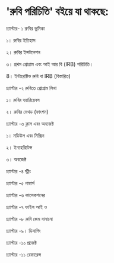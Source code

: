 # 'রুবি পরিচিতি' বইয়ে যা থাকছে:

চ্যাপ্টার- ১ রুবির ভুমিকা

১। রুবির ইতিহাস

২। রুবির ইন্সটলেশন

৩। প্রথম প্রোগ্রাম এবং আই আর বি \(IRB\) পরিচিতি।

8। ইন্টারেক্টিভ রুবি বা IRB \(বিস্তারিত\)

চ্যাপ্টার -২ রুবিতে প্রোগ্রাম লিখা

১। রুবির ভ্যারিয়েবল

২। রুবির মেথড \(ফাংশন\)

চ্যাপ্টার -৩  ক্লাস এবং অবজেক্ট

১। মডিউল এবং মিক্সিন

২। ইনহেরিটেন্স

৩। অবজেক্ট

চ্যাপ্টার -৪ স্ট্রীং

চ্যাপ্টার -৫ নাম্বার্স

চ্যাপ্টার -৬ কালেকশনের

চ্যাপ্টার -৭ ফাইল আই ও

চ্যাপ্টার -৮ রুবি জেম বানানো

চ্যাপ্টার -৯। ডিবাগিং

চ্যাপ্টার -১০ প্রজেক্ট

চ্যাপ্টার -১১ রেফারেন্স

